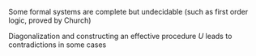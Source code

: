 



Some formal systems are complete but undecidable (such as first order logic, proved by Church)


Diagonalization and constructing an effective procedure $U$ leads to contradictions in some cases 